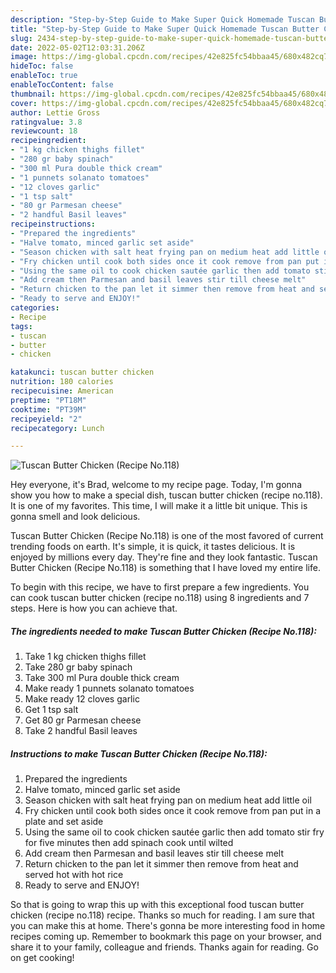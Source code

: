 ```yaml
---
description: "Step-by-Step Guide to Make Super Quick Homemade Tuscan Butter Chicken (Recipe No.118)"
title: "Step-by-Step Guide to Make Super Quick Homemade Tuscan Butter Chicken (Recipe No.118)"
slug: 2434-step-by-step-guide-to-make-super-quick-homemade-tuscan-butter-chicken-recipe-no118
date: 2022-05-02T12:03:31.206Z
image: https://img-global.cpcdn.com/recipes/42e825fc54bbaa45/680x482cq70/tuscan-butter-chicken-recipe-no118-recipe-main-photo.jpg
hideToc: false
enableToc: true
enableTocContent: false
thumbnail: https://img-global.cpcdn.com/recipes/42e825fc54bbaa45/680x482cq70/tuscan-butter-chicken-recipe-no118-recipe-main-photo.jpg
cover: https://img-global.cpcdn.com/recipes/42e825fc54bbaa45/680x482cq70/tuscan-butter-chicken-recipe-no118-recipe-main-photo.jpg
author: Lettie Gross
ratingvalue: 3.8
reviewcount: 18
recipeingredient:
- "1 kg chicken thighs fillet"
- "280 gr baby spinach"
- "300 ml Pura double thick cream"
- "1 punnets solanato tomatoes"
- "12 cloves garlic"
- "1 tsp salt"
- "80 gr Parmesan cheese"
- "2 handful Basil leaves"
recipeinstructions:
- "Prepared the ingredients"
- "Halve tomato, minced garlic set aside"
- "Season chicken with salt heat frying pan on medium heat add little oil"
- "Fry chicken until cook both sides once it cook remove from pan put in a plate and set aside"
- "Using the same oil to cook chicken sautée garlic then add tomato stir fry for five minutes then add spinach cook until wilted"
- "Add cream then Parmesan and basil leaves stir till cheese melt"
- "Return chicken to the pan let it simmer then remove from heat and served hot with hot rice"
- "Ready to serve and ENJOY!"
categories:
- Recipe
tags:
- tuscan
- butter
- chicken

katakunci: tuscan butter chicken 
nutrition: 180 calories
recipecuisine: American
preptime: "PT18M"
cooktime: "PT39M"
recipeyield: "2"
recipecategory: Lunch

---
```



![Tuscan Butter Chicken (Recipe No.118)](https://img-global.cpcdn.com/recipes/42e825fc54bbaa45/680x482cq70/tuscan-butter-chicken-recipe-no118-recipe-main-photo.jpg)

Hey everyone, it's Brad, welcome to my recipe page. Today, I'm gonna show you how to make a special dish, tuscan butter chicken (recipe no.118). It is one of my favorites. This time, I will make it a little bit unique. This is gonna smell and look delicious.



Tuscan Butter Chicken (Recipe No.118) is one of the most favored of current trending foods on earth. It's simple, it is quick, it tastes delicious. It is enjoyed by millions every day. They're fine and they look fantastic. Tuscan Butter Chicken (Recipe No.118) is something that I have loved my entire life.


To begin with this recipe, we have to first prepare a few ingredients. You can cook tuscan butter chicken (recipe no.118) using 8 ingredients and 7 steps. Here is how you can achieve that.

<!--inarticleads1-->

##### The ingredients needed to make Tuscan Butter Chicken (Recipe No.118):

1. Take 1 kg chicken thighs fillet
1. Take 280 gr baby spinach
1. Take 300 ml Pura double thick cream
1. Make ready 1 punnets solanato tomatoes
1. Make ready 12 cloves garlic
1. Get 1 tsp salt
1. Get 80 gr Parmesan cheese
1. Take 2 handful Basil leaves




<!--inarticleads2-->

##### Instructions to make Tuscan Butter Chicken (Recipe No.118):

1. Prepared the ingredients
1. Halve tomato, minced garlic set aside
1. Season chicken with salt heat frying pan on medium heat add little oil
1. Fry chicken until cook both sides once it cook remove from pan put in a plate and set aside
1. Using the same oil to cook chicken sautée garlic then add tomato stir fry for five minutes then add spinach cook until wilted
1. Add cream then Parmesan and basil leaves stir till cheese melt
1. Return chicken to the pan let it simmer then remove from heat and served hot with hot rice
1. Ready to serve and ENJOY!



So that is going to wrap this up with this exceptional food tuscan butter chicken (recipe no.118) recipe. Thanks so much for reading. I am sure that you can make this at home. There's gonna be more interesting food in home recipes coming up. Remember to bookmark this page on your browser, and share it to your family, colleague and friends. Thanks again for reading. Go on get cooking!
